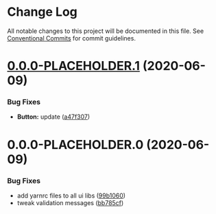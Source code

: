 # Change Log

All notable changes to this project will be documented in this file.
See [Conventional Commits](https://conventionalcommits.org) for commit guidelines.

# [0.0.0-PLACEHOLDER.1](https://github.com/GetTerminus/terminus-oss/compare/@terminus/ui-login-form@0.0.0-PLACEHOLDER.0...@terminus/ui-login-form@0.0.0-PLACEHOLDER.1) (2020-06-09)


### Bug Fixes

* **Button:** update ([a47f307](https://github.com/GetTerminus/terminus-oss/commit/a47f30757b9216d6ee76788c117e76eacf5289e5))





# 0.0.0-PLACEHOLDER.0 (2020-06-09)


### Bug Fixes

* add yarnrc files to all ui libs ([99b1060](https://github.com/GetTerminus/terminus-oss/commit/99b106017f970385f72d4ee3e7b8e710d9285b41))
* tweak validation messages ([bb785cf](https://github.com/GetTerminus/terminus-oss/commit/bb785cfb32215e9ee0b85946c020e6d47cf592e3))
